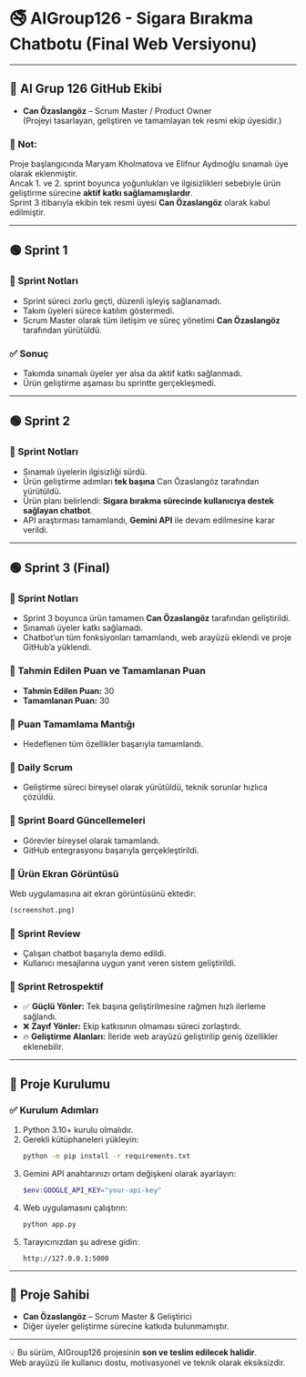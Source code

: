 # 🚭 AIGroup126 - Sigara Bırakma Chatbotu (Final Web Versiyonu)

---

## 👥 AI Grup 126 GitHub Ekibi

- **Can Özaslangöz** – Scrum Master / Product Owner  
  (Projeyi tasarlayan, geliştiren ve tamamlayan tek resmi ekip üyesidir.)

### 📝 Not:
Proje başlangıcında Maryam Kholmatova ve Elifnur Aydınoğlu sınamalı üye olarak eklenmiştir.  
Ancak 1. ve 2. sprint boyunca yoğunlukları ve ilgisizlikleri sebebiyle ürün geliştirme sürecine **aktif katkı sağlamamışlardır**.  
Sprint 3 itibarıyla ekibin tek resmi üyesi **Can Özaslangöz** olarak kabul edilmiştir.

---

## 🟢 Sprint 1

### 📌 Sprint Notları
- Sprint süreci zorlu geçti, düzenli işleyiş sağlanamadı.  
- Takım üyeleri sürece katılım göstermedi.  
- Scrum Master olarak tüm iletişim ve süreç yönetimi **Can Özaslangöz** tarafından yürütüldü.

### ✅ Sonuç
- Takımda sınamalı üyeler yer alsa da aktif katkı sağlanmadı.  
- Ürün geliştirme aşaması bu sprintte gerçekleşmedi.

---

## 🟢 Sprint 2

### 📌 Sprint Notları
- Sınamalı üyelerin ilgisizliği sürdü.  
- Ürün geliştirme adımları **tek başına** Can Özaslangöz tarafından yürütüldü.  
- Ürün planı belirlendi: **Sigara bırakma sürecinde kullanıcıya destek sağlayan chatbot**.  
- API araştırması tamamlandı, **Gemini API** ile devam edilmesine karar verildi.

---

## 🟢 Sprint 3 (Final)

### 📌 Sprint Notları
- Sprint 3 boyunca ürün tamamen **Can Özaslangöz** tarafından geliştirildi.  
- Sınamalı üyeler katkı sağlamadı.  
- Chatbot’un tüm fonksiyonları tamamlandı, web arayüzü eklendi ve proje GitHub’a yüklendi.

### 📌 Tahmin Edilen Puan ve Tamamlanan Puan
- **Tahmin Edilen Puan:** 30  
- **Tamamlanan Puan:** 30  

### 📌 Puan Tamamlama Mantığı
- Hedeflenen tüm özellikler başarıyla tamamlandı.

### 📌 Daily Scrum
- Geliştirme süreci bireysel olarak yürütüldü, teknik sorunlar hızlıca çözüldü.

### 📌 Sprint Board Güncellemeleri
- Görevler bireysel olarak tamamlandı.  
- GitHub entegrasyonu başarıyla gerçekleştirildi.

### 📸 Ürün Ekran Görüntüsü
Web uygulamasına ait ekran görüntüsünü ektedir:  
```markdown
(screenshot.png)
```

### 📌 Sprint Review
- Çalışan chatbot başarıyla demo edildi.  
- Kullanıcı mesajlarına uygun yanıt veren sistem geliştirildi.

### 📌 Sprint Retrospektif
- ✅ **Güçlü Yönler:** Tek başına geliştirilmesine rağmen hızlı ilerleme sağlandı.  
- ❌ **Zayıf Yönler:** Ekip katkısının olmaması süreci zorlaştırdı.  
- 🔥 **Geliştirme Alanları:** İleride web arayüzü geliştirilip geniş özellikler eklenebilir.

---

## 🚀 Proje Kurulumu

### ✅ Kurulum Adımları
1. Python 3.10+ kurulu olmalıdır.
2. Gerekli kütüphaneleri yükleyin:
   ```bash
   python -m pip install -r requirements.txt
   ```
3. Gemini API anahtarınızı ortam değişkeni olarak ayarlayın:
   ```powershell
   $env:GOOGLE_API_KEY="your-api-key"
   ```
4. Web uygulamasını çalıştırın:
   ```bash
   python app.py
   ```
5. Tarayıcınızdan şu adrese gidin:
   ```
   http://127.0.0.1:5000
   ```

---

## 👤 Proje Sahibi
- **Can Özaslangöz** – Scrum Master & Geliştirici  
- Diğer üyeler geliştirme sürecine katkıda bulunmamıştır.

---

💡 Bu sürüm, AIGroup126 projesinin **son ve teslim edilecek halidir**.  
Web arayüzü ile kullanıcı dostu, motivasyonel ve teknik olarak eksiksizdir.
